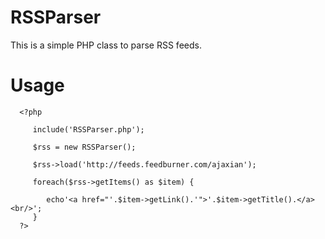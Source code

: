 RSSParser
=========

  This is a simple PHP class to parse RSS feeds.

Usage
=====

      <?php
 
         include('RSSParser.php');

         $rss = new RSSParser();

         $rss->load('http://feeds.feedburner.com/ajaxian');

         foreach($rss->getItems() as $item) {
 
            echo'<a href="'.$item->getLink().'">'.$item->getTitle().</a><br/>';
         }
      ?>